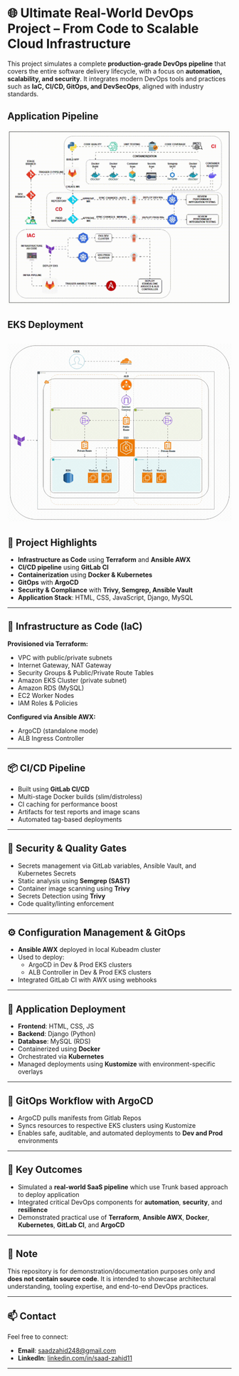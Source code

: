 # 🌐 Ultimate Real-World DevOps Project – From Code to Scalable Cloud Infrastructure

This project simulates a complete **production-grade DevOps pipeline** that covers the entire software delivery lifecycle, with a focus on **automation, scalability, and security**. It integrates modern DevOps tools and practices such as **IaC, CI/CD, GitOps, and DevSecOps**, aligned with industry standards.

## Application Pipeline
![Application-Pipeline](./assets/advance-devops-project.gif)

## EKS Deployment
![EKS-Deployment](./assets/iac.mp4.gif)
---

## 🚀 Project Highlights

- **Infrastructure as Code** using **Terraform** and **Ansible AWX**
- **CI/CD pipeline** using **GitLab CI**
- **Containerization** using **Docker & Kubernetes**
- **GitOps** with **ArgoCD**
- **Security & Compliance** with **Trivy, Semgrep, Ansible Vault**
- **Application Stack**: HTML, CSS, JavaScript, Django, MySQL

---

## 🔧 Infrastructure as Code (IaC)

**Provisioned via Terraform:**
- VPC with public/private subnets
- Internet Gateway, NAT Gateway
- Security Groups & Public/Private Route Tables
- Amazon EKS Cluster (private subnet)
- Amazon RDS (MySQL)
- EC2 Worker Nodes
- IAM Roles & Policies

**Configured via Ansible AWX:**
- ArgoCD (standalone mode)
- ALB Ingress Controller

---

## 📦 CI/CD Pipeline

- Built using **GitLab CI/CD**
- Multi-stage Docker builds (slim/distroless)
- CI caching for performance boost
- Artifacts for test reports and image scans
- Automated tag-based deployments

---

## 🔐 Security & Quality Gates

- Secrets management via GitLab variables, Ansible Vault, and Kubernetes Secrets
- Static analysis using **Semgrep (SAST)**
- Container image scanning using **Trivy**
- Secrets Detection using **Trivy**
- Code quality/linting enforcement

---

## ⚙️ Configuration Management & GitOps

- **Ansible AWX** deployed in local Kubeadm cluster
- Used to deploy:
  - ArgoCD in Dev & Prod EKS clusters
  - ALB Controller in Dev & Prod EKS clusters
- Integrated GitLab CI with AWX using webhooks

---

## 🚢 Application Deployment

- **Frontend**: HTML, CSS, JS
- **Backend**: Django (Python)
- **Database**: MySQL (RDS)
- Containerized using **Docker**
- Orchestrated via **Kubernetes**
- Managed deployments using **Kustomize** with environment-specific overlays

---

## 🔁 GitOps Workflow with ArgoCD

- ArgoCD pulls manifests from Gitlab Repos
- Syncs resources to respective EKS clusters using Kustomize
- Enables safe, auditable, and automated deployments to **Dev and Prod** environments

---

## 🧠 Key Outcomes

- Simulated a **real-world SaaS pipeline** which use Trunk based approach to deploy application
- Integrated critical DevOps components for **automation**, **security**, and **resilience**
- Demonstrated practical use of **Terraform**, **Ansible AWX**, **Docker**, **Kubernetes**, **GitLab CI**, and **ArgoCD**

---

## 📄 Note

This repository is for demonstration/documentation purposes only and **does not contain source code**. It is intended to showcase architectural understanding, tooling expertise, and end-to-end DevOps practices.

---

## 📫 Contact

Feel free to connect:

- **Email**: saadzahid248@gmail.com  
- **LinkedIn**: [linkedin.com/in/saad-zahid11](https://www.linkedin.com/in/saad-zahid11/)

---
